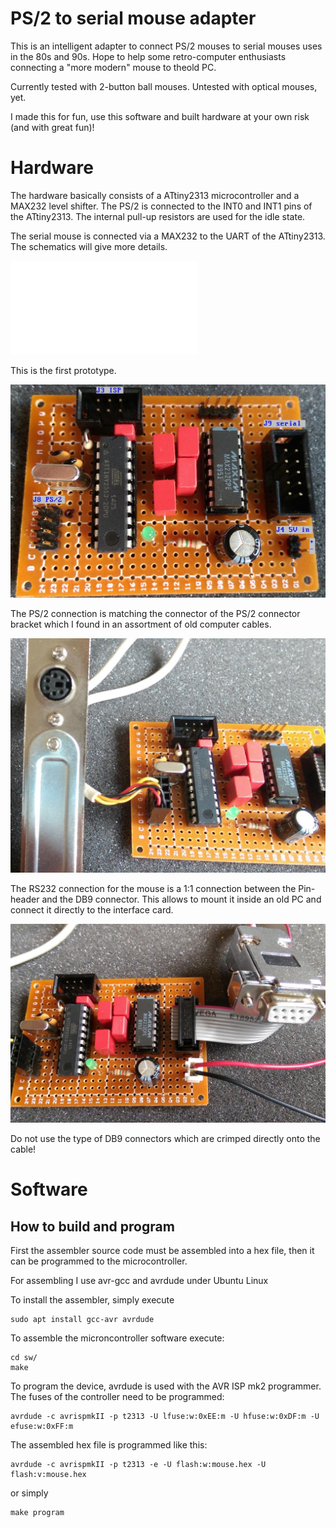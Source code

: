 # PS/2 to serial mouse adapter

This is an intelligent adapter to connect PS/2 mouses to serial mouses uses in the 80s and 90s.
Hope to help some retro-computer enthusiasts connecting a "more modern" mouse to theold PC.

Currently tested with 2-button ball mouses. Untested with optical mouses, yet.

I made this for fun, use this software and built hardware at your own risk (and with great fun)!

# Hardware

The hardware basically consists of a ATtiny2313 microcontroller and a MAX232 level shifter. The PS/2 is connected to the INT0 and INT1 pins of the ATtiny2313. The internal pull-up resistors are used for the idle state. 

The serial mouse is connected via a MAX232 to the UART of the ATtiny2313.
The schematics will give more details.

![Schematic](hw/mouse.pdf)

This is the first prototype.

![This is the first prototype](doc/prototype_1_pcb_w_descr_1024w.jpg)

The PS/2 connection is matching the connector of the PS/2 connector bracket which I found in an assortment of old computer cables.

![PS/2 connection](doc/prototype_2_ps2_1024w.jpg)

The RS232 connection for the mouse is a 1:1 connection between the Pin-header and the DB9 connector.
This allows to mount it inside an old PC and connect it directly to the interface card. 

![RS232 connection](doc/prototype_3_rs232_1024w.jpg)

Do not use the type of DB9 connectors which are crimped directly onto the cable! 

# Software

## How to build and program

First the assembler source code must be assembled into a hex file, then it can
be programmed to the microcontroller.

For assembling I use avr-gcc and avrdude under Ubuntu Linux

To install the assembler, simply execute

    sudo apt install gcc-avr avrdude
    
To assemble the microncontroller software execute:

    cd sw/
    make
    
To program the device, avrdude is used with the AVR ISP mk2 programmer.
The fuses of the controller need to be programmed:

    avrdude -c avrispmkII -p t2313 -U lfuse:w:0xEE:m -U hfuse:w:0xDF:m -U efuse:w:0xFF:m

The assembled hex file is programmed like this:

    avrdude -c avrispmkII -p t2313 -e -U flash:w:mouse.hex -U flash:v:mouse.hex

or simply

    make program

